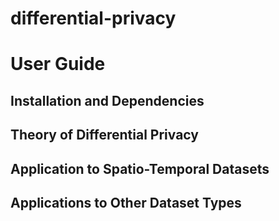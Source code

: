 # differential-privacy

#  User Guide

## Installation and Dependencies

## Theory of Differential Privacy

## Application to Spatio-Temporal Datasets

## Applications to Other Dataset Types

